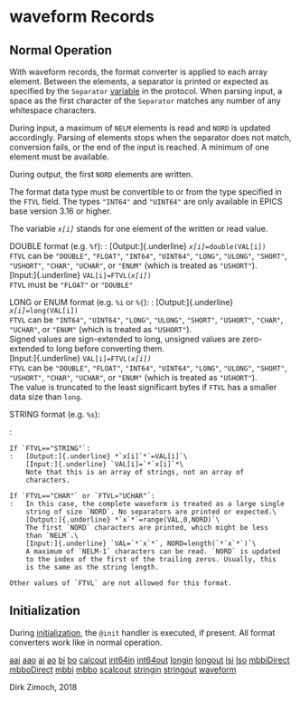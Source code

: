 # waveform Records

## Normal Operation

With waveform records, the format converter is applied to each array
element. Between the elements, a separator is printed or expected as
specified by the `Separator` [variable](protocol.html#sysvar) in the
protocol. When parsing input, a space as the first character of the
`Separator` matches any number of any whitespace characters.

During input, a maximum of `NELM` elements is read and `NORD` is updated
accordingly. Parsing of elements stops when the separator does not
match, conversion fails, or the end of the input is reached. A minimum
of one element must be available.

During output, the first `NORD` elements are written.

The format data type must be convertible to or from the type specified
in the `FTVL` field. The types `"INT64"` and `"UINT64"` are only
available in EPICS base version 3.16 or higher.

The variable *`x[i]`* stands for one element of the written or read
value.

DOUBLE format (e.g. `%f`):
:   [Output:]{.underline} *`x[i]`*`=double(VAL[i])`\
    `FTVL` can be `"DOUBLE"`, `"FLOAT"`, `"INT64"`, `"UINT64"`,
    `"LONG"`, `"ULONG"`, `"SHORT"`, `"USHORT"`, `"CHAR"`, `"UCHAR"`, or
    `"ENUM"` (which is treated as `"USHORT"`).\
    [Input:]{.underline} `VAL[i]=FTVL(`*`x[i]`*`)`\
    `FTVL` must be `"FLOAT"` or `"DOUBLE"`

LONG or ENUM format (e.g. `%i` or `%{`):
:   [Output:]{.underline} *`x[i]`*`=long(VAL[i])`\
    `FTVL` can be `"INT64"`, `"UINT64"`, `"LONG"`, `"ULONG"`, `"SHORT"`,
    `"USHORT"`, `"CHAR"`, `"UCHAR"`, or `"ENUM"` (which is treated as
    `"USHORT"`).\
    Signed values are sign-extended to long, unsigned values are
    zero-extended to long before converting them.\
    [Input:]{.underline} `VAL[i]=FTVL(`*`x[i])`*\
    `FTVL` can be `"DOUBLE"`, `"FLOAT"`, `"INT64"`, `"UINT64"`,
    `"LONG"`, `"ULONG"`, `"SHORT"`, `"USHORT"`, `"CHAR"`, `"UCHAR"`, or
    `"ENUM"` (which is treated as `"USHORT"`).\
    The value is truncated to the least significant bytes if `FTVL` has
    a smaller data size than `long`.

STRING format (e.g. `%s`):

:   

    If `FTVL=="STRING"`:
    :   [Output:]{.underline} *`x[i]`*`=VAL[i]`\
        [Input:]{.underline} `VAL[i]=`*`x[i]`*\
        Note that this is an array of strings, not an array of
        characters.

    If `FTVL=="CHAR"` or `FTVL="UCHAR"`:
    :   In this case, the complete waveform is treated as a large single
        string of size `NORD`. No separators are printed or expected.\
        [Output:]{.underline} *`x`*`=range(VAL,0,NORD)`\
        The first `NORD` characters are printed, which might be less
        than `NELM`.\
        [Input:]{.underline} `VAL=`*`x`*`, NORD=length(`*`x`*`)`\
        A maximum of `NELM-1` characters can be read. `NORD` is updated
        to the index of the first of the trailing zeros. Usually, this
        is the same as the string length.

    Other values of `FTVL` are not allowed for this format.

## Initialization

During [initialization](processing.html#init), the `@init` handler is
executed, if present. All format converters work like in normal
operation.

[aai](aai.html) [aao](aao.html) [ai](ai.html) [ao](ao.html)
[bi](bi.html) [bo](bo.html) [calcout](calcout.html)
[int64in](int64in.html) [int64out](int64out.html) [longin](longin.html)
[longout](longout.html) [lsi](lsi.html) [lso](lso.html)
[mbbiDirect](mbbiDirect.html) [mbboDirect](mbboDirect.html)
[mbbi](mbbi.html) [mbbo](mbbo.html) [scalcout](scalcout.html)
[stringin](stringin.html) [stringout](stringout.html)
[waveform](waveform.html)

Dirk Zimoch, 2018
